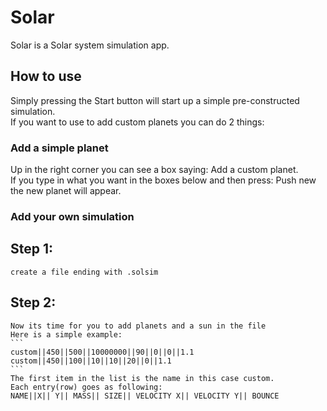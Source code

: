 # Solar
Solar is a Solar system simulation app.  

## How to use
Simply pressing the Start button will start up a simple pre-constructed simulation.  
If you want to use to add custom planets you can do 2 things:  

### Add a simple planet
Up in the right corner you can see a box saying: Add a custom planet.  
If you type in what you want in the boxes below and then press:  Push new the new planet will appear. 

### Add your own simulation
## Step 1:  
    create a file ending with .solsim  
## Step 2:  
    Now its time for you to add planets and a sun in the file  
    Here is a simple example:  
    ```
    custom||450||500||10000000||90||0||0||1.1  
    custom||450||100||10||10||20||0||1.1  
    ```  
    The first item in the list is the name in this case custom.  
    Each entry(row) goes as following:  
    NAME||X|| Y|| MASS|| SIZE|| VELOCITY X|| VELOCITY Y|| BOUNCE
